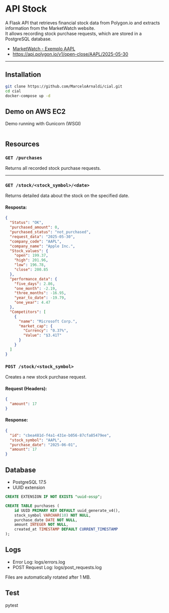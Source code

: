# API Stock

A Flask API that retrieves financial stock data from Polygon.io and extracts information from the MarketWatch website.  
It allows recording stock purchase requests, which are stored in a PostgreSQL database.

- [MarketWatch - Exemplo AAPL](https://www.marketwatch.com)
- https://api.polygon.io/v1/open-close/AAPL/2025-05-30

---

## Installation
```bash
git clone https://github.com/MarceloArnaldi/cial.git
cd cial
docker-compose up -d
```
## Demo on AWS EC2
Demo running with Gunicorn (WSGI)
```

```

## Resources 

### `GET /purchases`
Returns all recorded stock purchase requests.

---

### `GET /stock/<stock_symbol>/<date>`
Returns detailed data about the stock on the specified date.

#### Resposta:
```json
{
  "Status": "OK",
  "purchased_amount": 0,
  "purchased_status": "not_purchased",
  "request_data": "2025-05-30",
  "company_code": "AAPL",
  "company_name": "Apple Inc.",
  "Stock_values": {
    "open": 199.37,
    "high": 201.96,
    "low": 196.78,
    "close": 200.85
  },
  "performance_data": {
    "five_days": 2.86,
    "one_month": -2.19,
    "three_months": -16.95,
    "year_to_date": -19.79,
    "one_year": 4.47
  },
  "Competitors": [
    {
      "name": "Microsoft Corp.",
      "market_cap": {
        "Currency": "0.37%",
        "Value": "$3.41T"
      }
    }
  ]
}
```

### `POST /stock/<stock_symbol>`
Creates a new stock purchase request.

#### Request (Headers):
```json
{
  "amount": 17
}
```

#### Response:
```json
{
  "id": "cbea481d-f4a1-431e-b056-87cfa85479ee",
  "stock_symbol": "AAPL",
  "purchase_date": "2025-06-01",
  "amount": 17
}
```

## Database
- PostgreSQL 17.5
- UUID extension 
```sql
CREATE EXTENSION IF NOT EXISTS "uuid-ossp";

CREATE TABLE purchases (
    id UUID PRIMARY KEY DEFAULT uuid_generate_v4(),
    stock_symbol VARCHAR(10) NOT NULL,
    purchase_date DATE NOT NULL,
    amount INTEGER NOT NULL,
    created_at TIMESTAMP DEFAULT CURRENT_TIMESTAMP
);
```

## Logs
- Error Log: logs/errors.log
- POST Request Log: logs/post_requests.log
  
Files are automatically rotated after 1 MB.

## Test
pytest








